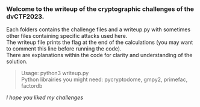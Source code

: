 ### Welcome to the writeup of the cryptographic challenges of the dvCTF2023.  
  
Each folders contains the challenge files and a writeup.py with sometimes other files containing specific attacks used here.  
The writeup file prints the flag at the end of the calculations (you may want to comment this line before running the code).  
There are explanations within the code for clarity and understanding of the solution.  
  
> Usage: python3 writeup.py  
> Python librairies you might need: pycryptodome, gmpy2, primefac, factordb  
  
*I hope you liked my challenges*
